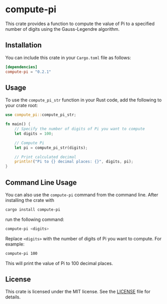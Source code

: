 # compute-pi

This crate provides a function to compute the value of Pi to a specified number of digits using the Gauss-Legendre algorithm.

## Installation

You can include this crate in your `Cargo.toml` file as follows:

```toml
[dependencies]
compute-pi = "0.2.1"
```

## Usage

To use the `compute_pi_str` function in your Rust code, add the following to your crate root:

```rust
use compute_pi::compute_pi_str;

fn main() {
    // Specify the number of digits of Pi you want to compute
    let digits = 100;

    // Compute Pi
    let pi = compute_pi_str(digits);

    // Print calculated decimal
    println!("Pi to {} decimal places: {}", digits, pi);
}
```

## Command Line Usage

You can also use the `compute-pi` command from the command line. After installing the crate with
```bash
cargo install compute-pi
```
run the following command:

```bash
compute-pi <digits>
```

Replace `<digits>` with the number of digits of Pi you want to compute. For example:

```bash
compute-pi 100
```

This will print the value of Pi to 100 decimal places.

## License

This crate is licensed under the MIT license. See the [LICENSE](LICENSE) file for details.
